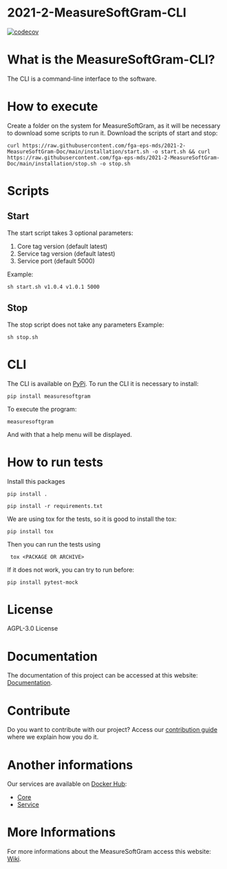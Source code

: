 # 2021-2-MeasureSoftGram-CLI

[![codecov](https://codecov.io/gh/fga-eps-mds/2021-2-MeasureSoftGram-CLI/branch/master/graph/badge.svg?token=XRPXP8LH9I)](https://codecov.io/gh/fga-eps-mds/2021-2-MeasureSoftGram-CLI)

# What is the MeasureSoftGram-CLI?
The CLI is a command-line interface to the software.

# How to execute

Create a folder on the system for MeasureSoftGram, as it will be necessary to download some scripts to run it.
Download the scripts of start and stop:
```
curl https://raw.githubusercontent.com/fga-eps-mds/2021-2-MeasureSoftGram-Doc/main/installation/start.sh -o start.sh && curl https://raw.githubusercontent.com/fga-eps-mds/2021-2-MeasureSoftGram-Doc/main/installation/stop.sh -o stop.sh
```

# Scripts

## Start
 The start script takes 3 optional parameters:
 1. Core tag version (default latest)
 2. Service tag version (default latest)
 3. Service port (default 5000)

Example:

```
sh start.sh v1.0.4 v1.0.1 5000
```

## Stop

The stop script does not take any parameters
Example:

```
sh stop.sh
```
# CLI

The CLI is available on [PyPi](https://pypi.org/project/measuresoftgram/). To run the CLI it is necessary to install:

```
pip install measuresoftgram
```

To execute the program:

```
measuresoftgram
```

And with that a help menu will be displayed.

# How to run tests
Install this packages

```
pip install .
```

```
pip install -r requirements.txt
```


We are using tox for the tests, so it is good to install the tox:

```
pip install tox
```

Then you can run the tests using
```
 tox <PACKAGE OR ARCHIVE>
```

If it does not work, you can try to run before: 
```
pip install pytest-mock
```

# License

AGPL-3.0 License

# Documentation

The documentation of this project can be accessed at this website: [Documentation](https://github.com/fga-eps-mds/2021-2-MeasureSoftGram-Doc).

# Contribute

Do you want to contribute with our project? Access our [contribution guide](https://github.com/fga-eps-mds/2021-2-MeasureSoftGram-CLI/blob/develop/CONTRIBUTING.MD) where we explain how you do it. 

# Another informations
Our services are available on [Docker Hub](https://hub.docker.com/):
- [Core](https://hub.docker.com/r/measuresoftgram/core)
- [Service](https://hub.docker.com/r/measuresoftgram/service)

# More Informations
For more informations about the MeasureSoftGram access this website: [Wiki](https://fga-eps-mds.github.io/2021-2-MeasureSoftGram-Doc/).
